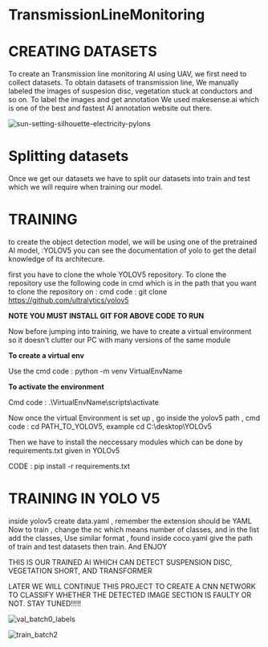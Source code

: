 # TransmissionLineMonitoring

# CREATING DATASETS

To create an Transmission line monitoring AI using UAV, we first need to collect datasets.
To obtain datasets of transmission line,
We manually labeled the images of suspesion disc, vegetation stuck at conductors and so on.
To label the images and get annotation We used makesense.ai which is one of the best and fastest AI annotation website out there.

![sun-setting-silhouette-electricity-pylons](https://user-images.githubusercontent.com/70265297/154806515-833a1591-1f0a-46dd-8239-2ff190bd772b.jpg)


# Splitting datasets
Once we get our datasets we have to split our datasets into train and test which we will require when training our model.


# TRAINING
to create the object detection model, we will be using one of the pretrained AI model, :YOLOV5 you can see the documentation of yolo to get the detail knowledge of its architecure.

first you have to clone the whole YOLOV5 repository.
To clone the repository use the following code in cmd which is in the path that you want to clone the repository on :
cmd code : git clone https://github.com/ultralytics/yolov5 

**NOTE YOU MUST INSTALL GIT FOR ABOVE CODE TO RUN**

Now before jumping into training, we have to create a virtual environment so it doesn't clutter our PC with many versions of the same module

**To create a virtual env**

Use the cmd code : python -m venv VirtualEnvName

**To activate the environment**

Cmd code : .\VirtualEnvName\scripts\activate

Now once the virtual Environment is set up , go inside the yolov5 path , cmd code : cd PATH_TO_YOLOV5, example cd C:\desktop\YOLOv5

Then we have to install the neccessary modules which can be done by requirements.txt given in YOLOv5

CODE : pip install -r requirements.txt

# TRAINING IN YOLO V5

inside yolov5 create data.yaml  , remember the extension should be YAML
Now to train , change the nc which means number of classes, and in the list add the classes,
Use similar format , found inside coco.yaml give the path of train and test datasets then train. And ENJOY

THIS IS OUR TRAINED AI WHICH CAN DETECT SUSPENSION DISC, VEGETATION SHORT, AND TRANSFORMER

LATER WE WILL CONTINUE THIS PROJECT TO CREATE A CNN NETWORK TO CLASSIFY WHETHER THE DETECTED IMAGE SECTION IS FAULTY OR NOT.
STAY TUNED!!!!!

![val_batch0_labels](https://user-images.githubusercontent.com/70265297/154807171-60502699-b2d9-44eb-9157-111d3ef88375.jpg)

![train_batch2](https://user-images.githubusercontent.com/70265297/154807174-b830064e-d6e9-4e25-afe8-19170a4b936e.jpg)







